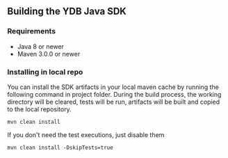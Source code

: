 ## Building the YDB Java SDK

### Requirements

* Java 8 or newer
* Maven 3.0.0 or newer

### Installing in local repo

You can install the SDK artifacts in your local maven cache by running the following command in project folder.
During the build process, the working directory will be cleared, tests will be run, artifacts will be built and copied to the local repository.
```
mvn clean install
```

If you don't need the test executions, just disable them
```
mvn clean install -DskipTests=true
```

